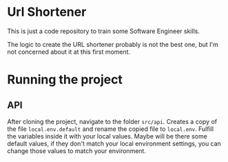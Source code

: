 # Url Shortener

This is just a code repository to train some Software Engineer skills.

The logic to create the URL shortener probably is not the best one, but I'm not concerned about it at this first moment.


# Running the project

## API

After cloning the project, navigate to the folder `src/api`. Creates a copy of the file `local.env.default` and rename the copied file to `local.env`. Fulfill the variables inside it with your local values. Maybe will be there some default values, if they don't match your local environment settings, you can change those values to match your environment. 

